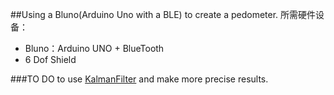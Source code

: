 ##Using a Bluno(Arduino Uno with a BLE) to create a pedometer.
所需硬件设备：   

* Bluno：Arduino UNO + BlueTooth
* 6 Dof Shield

###TO DO
to use [KalmanFilter](https://github.com/TKJElectronics/KalmanFilter) and make more precise results.
